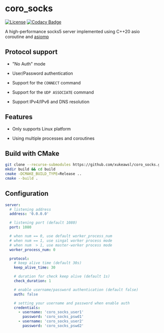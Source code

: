 # coro_socks
[![License](https://img.shields.io/npm/l/mithril.svg)](https://github.com/xukeawsl/coro_socks/blob/master/LICENSE)
[![Codacy Badge](https://app.codacy.com/project/badge/Grade/0578118cbfb246d0ab6b74efc984c754)](https://app.codacy.com/gh/xukeawsl/coro_socks/dashboard?utm_source=gh&utm_medium=referral&utm_content=&utm_campaign=Badge_grade)

A high-performance socks5 server implemented using C++20 asio coroutine and [asiomp](https://github.com/xukeawsl/asiomp)

## Protocol support

* "No Auth" mode

* User/Password authentication

* Support for the `CONNECT` command

* Support for the `UDP ASSOCIATE` command

* Support IPv4/IPv6 and DNS resolution

## Features

* Only supports Linux platform

* Using multiple processes and coroutines

## Build with CMake

```bash
git clone --recurse-submodules https://github.com/xukeawsl/coro_socks.git
mkdir build && cd build
cmake -DCMAKE_BUILD_TYPE=Release ..
cmake --build .
```

## Configuration

```yaml
server:
  # listening address
  address: '0.0.0.0'

  # listening port (default 1080)
  port: 1080

  # when num == 0, use default worker_process_num
  # when num == 1, use singal worker process mode
  # when num  > 1, use master-worker process mode
  worker_process_num: 0

  protocol:
    # keep alive time (default 30s)
    keep_alive_time: 30

    # duration for check keep alive (default 1s)
    check_duration: 1

    # enable username/password authentication (default false)
    auth: false

    # setting your username and password when enable auth
    credentials:
      - username: 'coro_socks_user1'
        password: 'coro_socks_pswd1'
      - username: 'coro_socks_user2'
        password: 'coro_socks_pswd2'
```